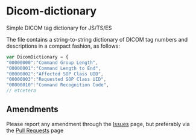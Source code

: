 # Dicom-dictionary
Simple DICOM tag dictionary for JS/TS/ES

The file contains a string-to-string dictionary of DICOM tag numbers and descriptions in a compact fashion, as follows:

````javascript
var DicomDictionary = {
"00000000":"Command Group Length",
"00000001":"Command Length to End",
"00000002":"Affected SOP Class UID",
"00000003":"Requested SOP Class UID",
"00000010":"Command Recognition Code",
// etcetera
````

## Amendments
Please report any amendment through the [Issues](https://github.com/Efferent-Health/Dicom-dictionary/issues) page, but preferably via the [Pull Requests](https://github.com/Efferent-Health/Dicom-dictionary/pulls) page
